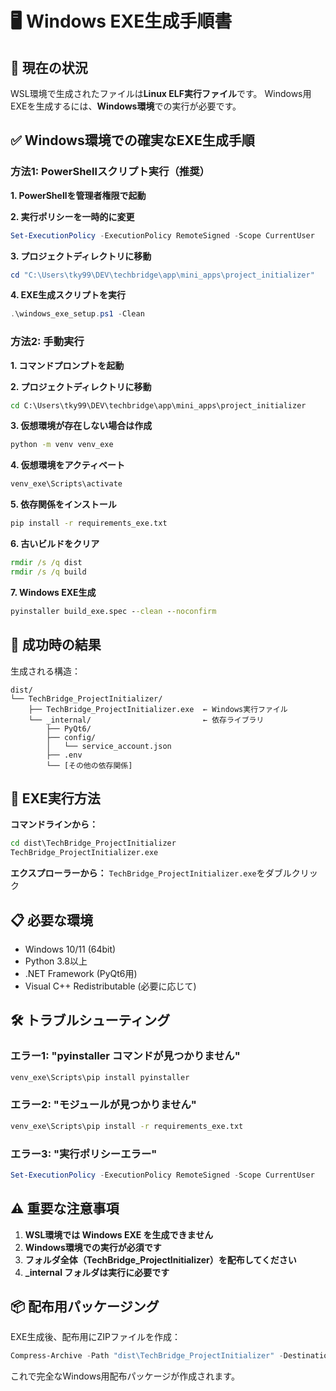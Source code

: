 # 🖥️ Windows EXE生成手順書

## 🚨 現在の状況
WSL環境で生成されたファイルは**Linux ELF実行ファイル**です。
Windows用EXEを生成するには、**Windows環境**での実行が必要です。

## ✅ Windows環境での確実なEXE生成手順

### 方法1: PowerShellスクリプト実行（推奨）

**1. PowerShellを管理者権限で起動**

**2. 実行ポリシーを一時的に変更**
```powershell
Set-ExecutionPolicy -ExecutionPolicy RemoteSigned -Scope CurrentUser
```

**3. プロジェクトディレクトリに移動**
```powershell
cd "C:\Users\tky99\DEV\techbridge\app\mini_apps\project_initializer"
```

**4. EXE生成スクリプトを実行**
```powershell
.\windows_exe_setup.ps1 -Clean
```

### 方法2: 手動実行

**1. コマンドプロンプトを起動**

**2. プロジェクトディレクトリに移動**
```cmd
cd C:\Users\tky99\DEV\techbridge\app\mini_apps\project_initializer
```

**3. 仮想環境が存在しない場合は作成**
```cmd
python -m venv venv_exe
```

**4. 仮想環境をアクティベート**
```cmd
venv_exe\Scripts\activate
```

**5. 依存関係をインストール**
```cmd
pip install -r requirements_exe.txt
```

**6. 古いビルドをクリア**
```cmd
rmdir /s /q dist
rmdir /s /q build
```

**7. Windows EXE生成**
```cmd
pyinstaller build_exe.spec --clean --noconfirm
```

## 🎯 成功時の結果

生成される構造：
```
dist/
└── TechBridge_ProjectInitializer/
    ├── TechBridge_ProjectInitializer.exe  ← Windows実行ファイル
    └── _internal/                         ← 依存ライブラリ
        ├── PyQt6/
        ├── config/
        │   └── service_account.json
        ├── .env
        └── [その他の依存関係]
```

## 🚀 EXE実行方法

**コマンドラインから：**
```cmd
cd dist\TechBridge_ProjectInitializer
TechBridge_ProjectInitializer.exe
```

**エクスプローラーから：**
`TechBridge_ProjectInitializer.exe`をダブルクリック

## 📋 必要な環境

- Windows 10/11 (64bit)
- Python 3.8以上
- .NET Framework (PyQt6用)
- Visual C++ Redistributable (必要に応じて)

## 🛠️ トラブルシューティング

### エラー1: "pyinstaller コマンドが見つかりません"
```cmd
venv_exe\Scripts\pip install pyinstaller
```

### エラー2: "モジュールが見つかりません"
```cmd
venv_exe\Scripts\pip install -r requirements_exe.txt
```

### エラー3: "実行ポリシーエラー"
```powershell
Set-ExecutionPolicy -ExecutionPolicy RemoteSigned -Scope CurrentUser
```

## ⚠️ 重要な注意事項

1. **WSL環境では Windows EXE を生成できません**
2. **Windows環境での実行が必須です**
3. **フォルダ全体（TechBridge_ProjectInitializer）を配布してください**
4. **_internal フォルダは実行に必要です**

## 📦 配布用パッケージング

EXE生成後、配布用にZIPファイルを作成：
```powershell
Compress-Archive -Path "dist\TechBridge_ProjectInitializer" -DestinationPath "TechBridge_ProjectInitializer_v1.0.0.zip"
```

これで完全なWindows用配布パッケージが作成されます。